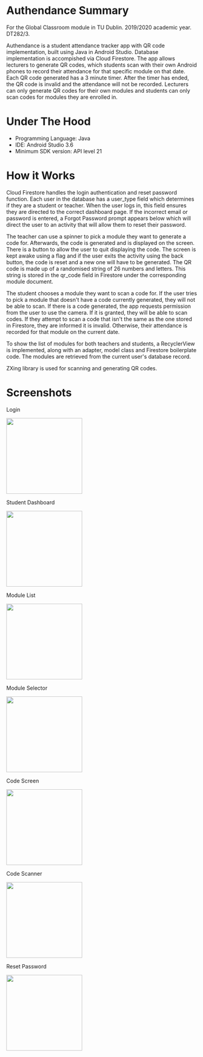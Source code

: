 # Authendance Summary
For the Global Classroom module in TU Dublin. 2019/2020 academic year. DT282/3.

Authendance is a student attendance tracker app with QR code implementation, built using Java in Android Studio. Database implementation is accompished via Cloud Firestore. The app allows lecturers to generate QR codes, which students scan with their own Android phones to record their attendance for that specific module on that date. Each QR code generated has a 3 minute timer. After the timer has ended, the QR code is invalid and the attendance will not be recorded. Lecturers can only generate QR codes for their own modules and students can only scan codes for modules they are enrolled in.

# Under The Hood
- Programming Language: Java
- IDE: Android Studio 3.6
- Minimum SDK version: API level 21 

# How it Works
Cloud Firestore handles the login authentication and reset password function. Each user in the database has a user_type field which determines if they are a student or teacher. When the user logs in, this field ensures they are directed to the correct dashboard page. If the incorrect email or password is entered, a Forgot Password prompt appears below which will direct the user to an activity that will allow them to reset their password.

The teacher can use a spinner to pick a module they want to generate a code for. Afterwards, the code is generated and is displayed on the screen. There is a button to allow the user to quit displaying the code. The screen is kept awake using a flag and if the user exits the activity using the back button, the code is reset and a new one will have to be generated. The QR code is made up of a randomised string of 26 numbers and letters. This string is stored in the qr_code field in Firestore under the corresponding module document.

The student chooses a module they want to scan a code for. If the user tries to pick a module that doesn't have a code currently generated, they will not be able to scan. If there is a code generated, the app requests permission from the user to use the camera. If it is granted, they will be able to scan codes. If they attempt to scan a code that isn't the same as the one stored in Firestore, they are informed it is invalid. Otherwise, their attendance is recorded for that module on the current date.

To show the list of modules for both teachers and students, a RecyclerView is implemented, along with an adapter, model class and Firestore boilerplate code. The modules are retrieved from the current user's database record.

ZXing library is used for scanning and generating QR codes. 

# Screenshots
Login 

<img src="Screenshots/loginscreen.jpg" width="200">

Student Dashboard

<img src="Screenshots/studentactivity.jpg" width="200">

Module List

<img src="Screenshots/studentmodules.jpg" width="200">

Module Selector

<img src="Screenshots/modulepicker.jpg" width="200">

Code Screen

<img src="Screenshots/codescreen.jpg" width="200">

Code Scanner

<img src="Screenshots/codescanner.jpg" width="200">

Reset Password 

<img src="Screenshots/resetpassword.jpg" width="200">

